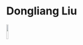 # Dongliang Liu

<img src="https://github.com/liudongliangHI/liudongliangHI.github.io/blob/master/DSC_2494.JPG" width="10%" height="10%" />
